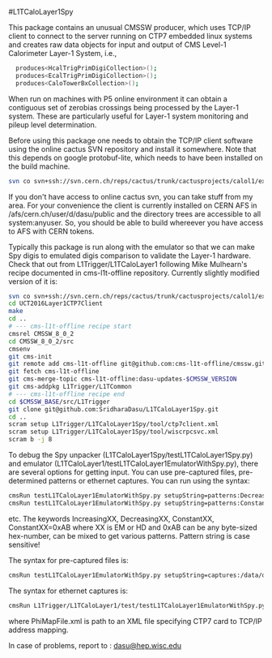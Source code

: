 #L1TCaloLayer1Spy

This package contains an unusual CMSSW producer, which uses TCP/IP
client to connect to the server running on CTP7 embedded linux systems
and creates raw data objects for input and output of CMS Level-1
Calorimeter Layer-1 System, i.e.,
```bash
  produces<HcalTrigPrimDigiCollection>();
  produces<EcalTrigPrimDigiCollection>();
  produces<CaloTowerBxCollection>();
```

When run on machines with P5 online environment it can obtain a contiguous
set of zerobias crossings being processed by the Layer-1 system.  These
are particularly useful for Layer-1 system monitoring and pileup level
determination.

Before using this package one needs to obtain the TCP/IP client software
using the online cactus SVN repository and install it somewhere.  Note 
that this depends on google protobuf-lite, which needs to have been 
installed on the build machine.

```bash
svn co svn+ssh://svn.cern.ch/reps/cactus/trunk/cactusprojects/calol1/extern/UCT2016Layer1CTP7Client UCT2016Layer1CTP7Client
```

If you don't have access to online cactus svn, you can take stuff
from my area.  For your convenience the client is currently installed 
on CERN AFS in /afs/cern.ch/user/d/dasu/public and the directory trees 
are accessible to all system:anyuser.  So, you should be able to build 
whereever you have access to AFS with CERN tokens.

Typically this package is run along with the emulator so that we
can make Spy digis to emulated digis comparison to validate the
Layer-1 hardware.  Check that out from L1Trigger/L1TCaloLayer1
following Mike Mulhearn's recipe documented in cms-l1t-offline
repository.  Currently slightly modified version of it is:

```bash
svn co svn+ssh://svn.cern.ch/reps/cactus/trunk/cactusprojects/calol1/extern/UCT2016Layer1CTP7Client UCT2016Layer1CTP7Client
cd UCT2016Layer1CTP7Client
make
cd ..
# --- cms-l1t-offline recipe start
cmsrel CMSSW_8_0_2
cd CMSSW_8_0_2/src
cmsenv
git cms-init
git remote add cms-l1t-offline git@github.com:cms-l1t-offline/cmssw.git
git fetch cms-l1t-offline
git cms-merge-topic cms-l1t-offline:dasu-updates-$CMSSW_VERSION
git cms-addpkg L1Trigger/L1TCommon
# --- cms-l1t-offline recipe end
cd $CMSSW_BASE/src/L1Trigger
git clone git@github.com:SridharaDasu/L1TCaloLayer1Spy.git
cd ..
scram setup L1Trigger/L1TCaloLayer1Spy/tool/ctp7client.xml
scram setup L1Trigger/L1TCaloLayer1Spy/tool/wiscrpcsvc.xml
scram b -j 8
```

To debug the Spy unpacker (L1TCaloLayer1Spy/testL1TCaloLayer1Spy.py) and emulator
(L1TCaloLayer1/testL1TCaloLayer1EmulatorWithSpy.py), there are several options
for getting input.  You can use pre-captured files, pre-determined
patterns or ethernet captures.  You can run using the syntax:

```bash
cmsRun testL1TCaloLayer1EmulatorWithSpy.py setupString=patterns:DecreasingEM,IncreasingHD
cmsRun testL1TCaloLayer1EmulatorWithSpy.py setupString=patterns:ConstantEM=0xA7,DecreasingHD
```

etc.  The keywords IncreasingXX, DecreasingXX, ConstantXX, ConstantXX=0xAB 
where XX is EM or HD and 0xAB can be any byte-sized hex-number, can be
mixed to get various patterns.  Pattern string is case sensitive!

The syntax for pre-captured files is:

```bash
cmsRun testL1TCaloLayer1EmulatorWithSpy.py setupString=captures:/data/dasu/Layer1ZeroBiasCaptureData/TT_Feb22_252Events_v1
```

The syntax for ethernet captures is:

```bash
cmsRun L1Trigger/L1TCaloLayer1/test/testL1TCaloLayer1EmulatorWithSpy.py setupString=ethernet:PhiMapFile.xml maxEvents=16200
```

where PhiMapFile.xml is path to an XML file specifying CTP7 card to TCP/IP address mapping.

In case of problems, report to : dasu@hep.wisc.edu
